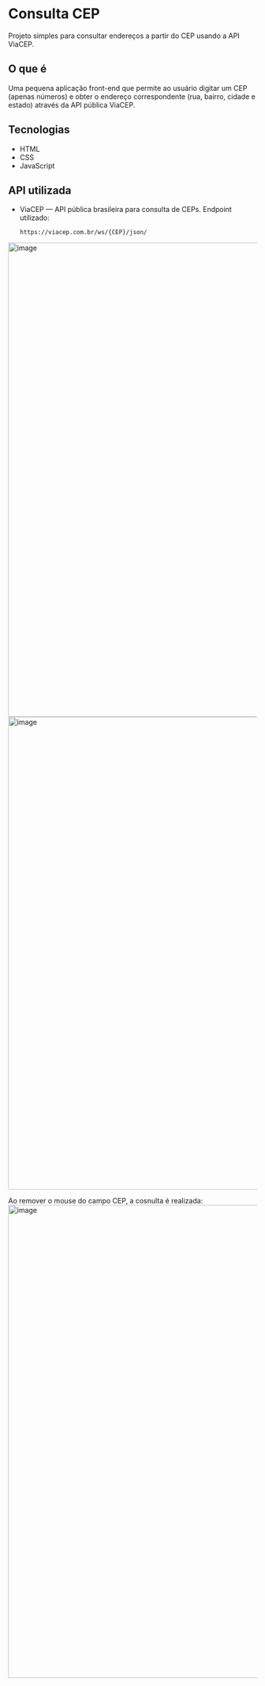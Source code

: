 # Consulta CEP

Projeto simples para consultar endereços a partir do CEP usando a API ViaCEP.

## O que é

Uma pequena aplicação front-end que permite ao usuário digitar um CEP (apenas números) e obter o endereço correspondente (rua, bairro, cidade e estado) através da API pública ViaCEP.

## Tecnologias

- HTML
- CSS
- JavaScript

## API utilizada

- ViaCEP — API pública brasileira para consulta de CEPs. Endpoint utilizado:

  `https://viacep.com.br/ws/{CEP}/json/`

<img width="1919" height="959" alt="image" src="https://github.com/user-attachments/assets/12f22639-356a-4b6a-88bb-31715602e40d" />
<img width="1919" height="956" alt="image" src="https://github.com/user-attachments/assets/790ebd62-27ba-4f7f-8994-61cafb55d637" />

Ao remover o mouse do campo CEP, a cosnulta é realizada:
<img width="1919" height="957" alt="image" src="https://github.com/user-attachments/assets/5e61ddfe-f191-43ab-baf1-a6de18fb43f5" />



